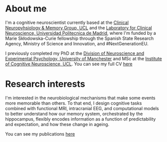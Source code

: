 
# About me
I'm a cognitive neuroscientist currently based at the [Clinical Neuropyhsiology & Memory Group, UCL](https://www.ucl.ac.uk/icn/research/research-groups/clinical-neurophysiology-memory) and the [Laboratory for Clinical Neuroscience, Universidad Politecnica de Madrid](https://www.thestrangelab.org/), where I'm funded by a Marie Skłodowska-Curie fellowship through the Spanish State Research Agency, Ministry of Science and Innovation, and #NextGenerationEU.


I previously completed my PhD at the [Division of Neuroscience and Experimental Psychology, University of Manchester](https://www.research.manchester.ac.uk/portal/en/facultiesandschools/division-of-neuroscience--experimental-psychology(56df8793-4074-4d32-b197-a40989cfefc7).html) and MSc at the [Institute of Cognitive Neuroscience, UCL](https://www.ucl.ac.uk/icn/). You can see my full CV [here](/CV)

# Research interests
I'm interested in the neurobiological mechanisms that make some events more memorable than others. To that end, I design cognitive tasks combined with functional MRI, intracranial EEG, and computational models to better understand how our memory system, orchestrated by the hippocampus, flexibly encodes information as a function of predictability and expectation, and how these change in ageing.


You can see my publications [here](/publications)
